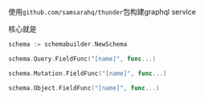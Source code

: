 使用`github.com/samsarahq/thunder`包构建graphql service

核心就是

```go
schema := schemabuilder.NewSchema

schema.Query.FieldFunc("[name]", func...)

schema.Mutation.FieldFunc("[name]", func...)

schema.Object.FieldFunc("[name]", func...)
```